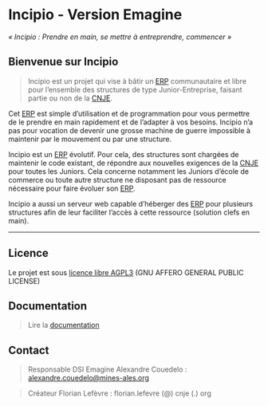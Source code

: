 Incipio  - Version Emagine
===
*« Incipio : Prendre en main, se mettre à entreprendre, commencer »*

## Bienvenue sur Incipio

> Incipio est un projet qui vise à bâtir un [ERP](http://fr.wikipedia.org/wiki/Progiciel_de_gestion_int%C3%A9gr%C3%A9) communautaire et libre pour l’ensemble des structures de type Junior-Entreprise, faisant partie ou non de la [CNJE](http://www.junior-entreprises.com/).

Cet [ERP](http://fr.wikipedia.org/wiki/Progiciel_de_gestion_int%C3%A9gr%C3%A9) est simple d’utilisation et de programmation pour vous permettre de le prendre en main rapidement et de l’adapter à vos besoins. Incipio n’a pas pour vocation de devenir une grosse machine de guerre impossible à maintenir par le mouvement ou par une structure.

Incipio est un [ERP](http://fr.wikipedia.org/wiki/Progiciel_de_gestion_int%C3%A9gr%C3%A9) évolutif. Pour cela, des structures sont chargées de maintenir le code existant, de répondre aux nouvelles exigences de la [CNJE](http://www.junior-entreprises.com/) pour toutes les Juniors. Cela concerne notamment les Juniors d’école de commerce ou toute autre structure ne disposant pas de ressource nécessaire pour faire évoluer son [ERP](http://fr.wikipedia.org/wiki/Progiciel_de_gestion_int%C3%A9gr%C3%A9).

Incipio a aussi un serveur web capable d’héberger des [ERP](http://fr.wikipedia.org/wiki/Progiciel_de_gestion_int%C3%A9gr%C3%A9) pour plusieurs structures afin de leur faciliter l’accès à cette ressource (solution clefs en main).

---

## Licence

Le projet est sous [licence libre AGPL3](http://www.gnu.org/licenses/agpl-3.0.html) (GNU AFFERO GENERAL PUBLIC LICENSE)


## Documentation

> Lire la [documentation](https://github.com/Emagine-JE/Incipio/wiki)

## Contact

> Responsable DSI Emagine Alexandre Couedelo : alexandre.couedelo@mines-ales.org

> Créateur Florian Lefèvre : florian.lefevre (@) cnje (.) org



